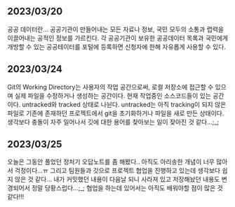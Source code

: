## 2023/03/20
공공 데이터란... 공공기관이 만들어내는 모든 자료나 정보, 국민 모두의 소통과 렵력을 이끌어내는 공적인 정보를 가르킨다. 각 공공기관이 보유한 공공데이터 목록과 국민에게 개방할 수 있는 공공테이터를 포털에 등록하면 신청자에 한해 자유롭게 사용할 수 있다.  

## 2023/03/24
Git의 Working Directory는 사용자의 작업 공간으로써, 로컬 저장소에 접근할 수 있으며 실제 파일을 수정하거나 생성하는 공간이다. 현재 작업중인 소스코드들이 있는 공간이다. untracked와 tracked 상태로 나뉜다. untracked는 아직 tracking이 되지 않은 파일로 기존에 존재하던 프로젝트에서 git을 초기화하거나 파일을 새로 만든 상태이다. 생각보다 충돌이 자주 일어나서 깃에 대한 용어를 찾아보는 일이 잦아진 것 같다...;_;  

## 2023/03/25
오늘은 그동안 풀었던 정처기 오답노트를 좀 해봤다.. 아직도 아리송한 개념이 너무 많아서 걱정이다...ㅠ 그리고 팀원들과 깃으로 프로젝트 협업을 진행하고 있는데 생각보다 쉽지 않은 것 같다... 내가 커밋했던 내용이 다음날 되니 사라져 있고 저장해놨던 내용도 변경되어서 정말 당황스럽다...;_; 협업을 하는데 있어서는 아직도 배워야할 점이 많은 것 같다!!!